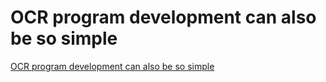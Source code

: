 # OCR program development can also be so simple
[OCR program development can also be so simple](https://aiwithcloud.com/2022/09/19/ocr_program_development_can_also_be_so_simple/)